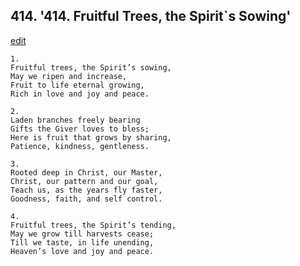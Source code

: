 
## 414.  '414. Fruitful Trees, the Spirit\`s Sowing'
[edit](https://docs.google.com/document/d/1PsVB%2DVkQd4efUa6_THxBCWHDYAWWtJVd/edit?mode=html)






    1.
    Fruitful trees, the Spirit’s sowing,
    May we ripen and increase,
    Fruit to life eternal growing,
    Rich in love and joy and peace.

    2.
    Laden branches freely bearing
    Gifts the Giver loves to bless;
    Here is fruit that grows by sharing,
    Patience, kindness, gentleness.

    3.
    Rooted deep in Christ, our Master,
    Christ, our pattern and our goal,
    Teach us, as the years fly faster,
    Goodness, faith, and self control.

    4.
    Fruitful trees, the Spirit’s tending,
    May we grow till harvests cease;
    Till we taste, in life unending,
    Heaven’s love and joy and peace.
